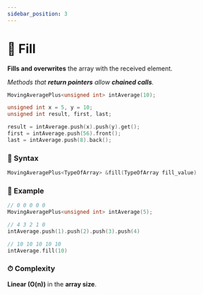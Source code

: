 ```yaml
---
sidebar_position: 3
---
```


# 🌊 Fill

**Fills and overwrites** the array with the received element.

_Methods that **return pointers** allow **chained calls**._

```cpp
MovingAveragePlus<unsigned int> intAverage(10);

unsigned int x = 5, y = 10;
unsigned int result, first, last;

result = intAverage.push(x).push(y).get();
first = intAverage.push(56).front();
last = intAverage.push(8).back();
```

### 📝 Syntax

```cpp
MovingAveragePlus<TypeOfArray> &fill(TypeOfArray fill_value)
```

### 🔮 Example

```cpp
// 0 0 0 0 0
MovingAveragePlus<unsigned int> intAverage(5);

// 4 3 2 1 0
intAverage.push(1).push(2).push(3).push(4)

// 10 10 10 10 10
intAverage.fill(10)
```

### ⏱ Complexity

**Linear (O(n))** in the **array size**.
